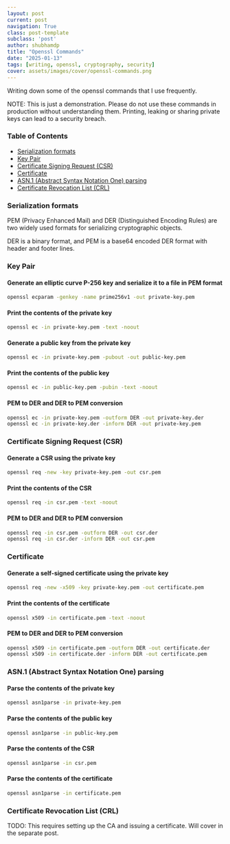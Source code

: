```yaml
---
layout: post
current: post
navigation: True
class: post-template
subclass: 'post'
author: shubhamdp
title: "Openssl Commands"
date: "2025-01-13"
tags: [writing, openssl, cryptography, security]
cover: assets/images/cover/openssl-commands.png
---
```


Writing down some of the openssl commands that I use frequently.

NOTE: This is just a demonstration. Please do not use these commands in production without understanding them. Printing, leaking or sharing private keys can lead to a security breach.

### Table of Contents

- [Serialization formats](#serialization-formats)
- [Key Pair](#key-pair)
- [Certificate Signing Request (CSR)](#certificate-signing-request-csr)
- [Certificate](#certificate)
- [ASN.1 (Abstract Syntax Notation One) parsing](#asn1-abstract-syntax-notation-one-parsing)
- [Certificate Revocation List (CRL)](#certificate-revocation-list-crl)

### Serialization formats

PEM (Privacy Enhanced Mail) and DER (Distinguished Encoding Rules) are two widely used formats for serializing cryptographic objects.

DER is a binary format, and PEM is a base64 encoded DER format with header and footer lines.

### Key Pair

#### Generate an elliptic curve P-256 key and serialize it to a file in PEM format

```bash
openssl ecparam -genkey -name prime256v1 -out private-key.pem
```

#### Print the contents of the private key

```bash
openssl ec -in private-key.pem -text -noout
```

#### Generate a public key from the private key

```bash
openssl ec -in private-key.pem -pubout -out public-key.pem
```

#### Print the contents of the public key

```bash
openssl ec -in public-key.pem -pubin -text -noout
```

#### PEM to DER and DER to PEM conversion

```bash
openssl ec -in private-key.pem -outform DER -out private-key.der
openssl ec -in private-key.der -inform DER -out private-key.pem
```

### Certificate Signing Request (CSR)

#### Generate a CSR using the private key

```bash
openssl req -new -key private-key.pem -out csr.pem
```

#### Print the contents of the CSR

```bash
openssl req -in csr.pem -text -noout
```

#### PEM to DER and DER to PEM conversion

```bash
openssl req -in csr.pem -outform DER -out csr.der
openssl req -in csr.der -inform DER -out csr.pem
```

### Certificate

#### Generate a self-signed certificate using the private key

```bash
openssl req -new -x509 -key private-key.pem -out certificate.pem
```

#### Print the contents of the certificate

```bash
openssl x509 -in certificate.pem -text -noout
```

#### PEM to DER and DER to PEM conversion

```bash
openssl x509 -in certificate.pem -outform DER -out certificate.der
openssl x509 -in certificate.der -inform DER -out certificate.pem
```

### ASN.1 (Abstract Syntax Notation One) parsing

#### Parse the contents of the private key

```bash
openssl asn1parse -in private-key.pem
```

#### Parse the contents of the public key

```bash
openssl asn1parse -in public-key.pem
```

#### Parse the contents of the CSR

```bash
openssl asn1parse -in csr.pem
```

#### Parse the contents of the certificate

```bash
openssl asn1parse -in certificate.pem
```

### Certificate Revocation List (CRL)

TODO: This requires setting up the CA and issuing a certificate. Will cover in the separate post.